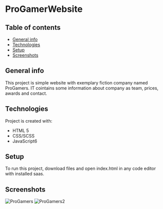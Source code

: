 # ProGamerWebsite
## Table of contents
* [General info](#general-info)
* [Technologies](#technologies)
* [Setup](#setup)
* [Screenshots](#screenshots)

## General info
This project is simple website with exemplary fiction company named ProGamers. IT cointains some information about company as team, prices, awards and contact.
	
## Technologies
Project is created with:
* HTML 5
* CSS/SCSS
* JavaScript6
	
## Setup
To run this project, download files and open index.html in any code editor with installed saas.

## Screenshots
![ProGamers](https://user-images.githubusercontent.com/74752413/163395336-e54e0f17-c354-4ebd-8c87-9cc83edfabfa.PNG)
![ProGamers2](https://user-images.githubusercontent.com/74752413/163395345-defca6ea-bac0-44ed-bea6-55e67178dd6a.PNG)
